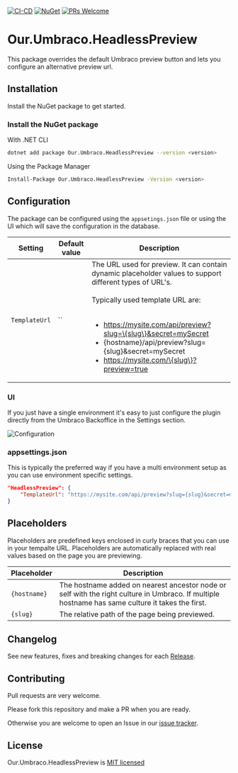 [![CI-CD](https://github.com/jesperweber/Our.Umbraco.HeadlessPreview/actions/workflows/ci-cd.yml/badge.svg?branch=main)](https://github.com/jesperweber/Our.Umbraco.HeadlessPreview/actions/workflows/ci-cd.yml) 
[![NuGet](https://img.shields.io/nuget/v/Our.Umbraco.HeadlessPreview)](https://www.nuget.org/packages/Our.Umbraco.HeadlessPreview)
[![PRs Welcome](https://img.shields.io/badge/PRs-welcome-brightgreen.svg)](https://github.com/jesperweber/Our.Umbraco.HeadlessPreview/pulls)

# Our.Umbraco.HeadlessPreview

This package overrides the default Umbraco preview button and lets you configure an alternative preview url.

## Installation

Install the NuGet package to get started.

### Install the NuGet package

With .NET CLI

```bash
dotnet add package Our.Umbraco.HeadlessPreview --version <version>
```

Using the Package Manager

```bash
Install-Package Our.Umbraco.HeadlessPreview -Version <version>
```

## Configuration

The package can be configured using the `appsetings.json` file or using the UI which will save the configuration in the database.


| Setting               | Default value     | Description |
|----------             |-------------      |------ |
| `TemplateUrl`         | ``                | The URL used for preview. It can contain dynamic placeholder values to support different types of URL's.<br /><br />Typically used template URL are:<br/><br/><ul><li>https://mysite.com/api/preview?slug=\{slug\}&secret=mySecret</li><li>\{hostname\}/api/preview?slug=\{slug\}&secret=mySecret</li><li>https://mysite.com/\{slug\}?preview=true</li></ul> |

### UI

If you just have a single environment it's easy to just configure the plugin directly from the Umbraco Backoffice in the Settings section.

![Configuration](https://raw.githubusercontent.com/jesperweber/Our.Umbraco.HeadlessPreview/main/screenshots/SettingsV2.png "Headless Preview Settings")

### appsettings.json
This is typically the preferred way if you have a multi environment setup as you can use environment specific settings.

``` json
"HeadlessPreview": {
    "TemplateUrl": "https://mysite.com/api/preview?slug={slug}&secret=mySecret"
}
```

## Placeholders

Placeholders are predefined keys enclosed in curly braces that you can use in your tempalte URL. Placeholders are automatically replaced with real values based on the page you are previewing.


| Placeholder           | Description |
|----------             |------ |
| `{hostname}`          | The hostname added on nearest ancestor node or self with the right culture in Umbraco. If multiple hostname has same culture it takes the first. |
| `{slug}`              | The relative path of the page being previewed. |

## Changelog

See new features, fixes and breaking changes for each [Release](https://github.com/jesperweber/Our.Umbraco.HeadlessPreview/releases).


## Contributing

Pull requests are very welcome.  

Please fork this repository and make a PR when you are ready.  

Otherwise you are welcome to open an Issue in our [issue tracker](https://github.com/jesperweber/Our.Umbraco.HeadlessPreview/issues).


## License

Our.Umbraco.HeadlessPreview is [MIT licensed](https://github.com/jesperweber/Our.Umbraco.HeadlessPreview/blob/main/LICENSE)
